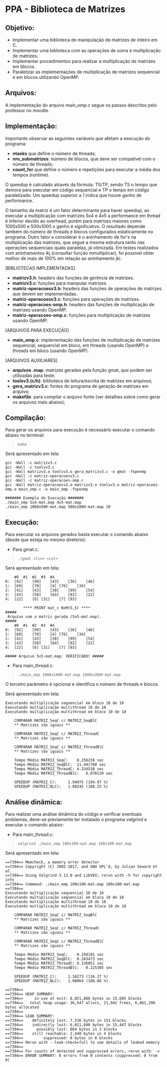 # PPA - Biblioteca de Matrizes

## Objetivo:
- Implementar uma biblioteca de manipulação de matrizes de inteiro em C.
- Implementar uma biblioteca com as operações de soma e multiplicação de matrizes.
- Implementar procedimentos para realizar a multiplicação de matrizes em blocos.
- Paralelizar as implementações de multiplicação de matrizes sequencial e em blocos utilizando OpenMP.

## Arquivos:

A implementação do arquivo main_omp.c segue os passos descritos pelo professor no moodle.

## Implementação:

Importante observar as seguintes variáveis que afetam a execução do programa:
- **ntasks** que define o número de threads;
- **nro_submatrizes**: número de blocos, que deve ser compatível com o número de threads;
- **count_for** que define o número e repetições para executar a média dos tempos (runtime).

O speedup é calculado através da fórmula: TS/TP, sendo TS o tempo que demora para executar em código sequencial e TP o tempo em código paralelizado. Um speedup superior a 1 indica que houve ganho de performance.

O tamanho da matriz é um fator determinante para haver speedup, ao executar a multiplicação com matrizes 5x4 e 4x5 a performance em thread é inferior devido ao overhead, porém para matrizes maiores como 1000x500 e 500x1000 o ganho é significativo. O resultado depende também do número de threads e blocos configurados estaticamente no programa. Outro fator a considerar é o aninhamento de for's na multiplicação das matrizes, que segue a mesma estrutura tanto nas operações sequenciais quato paralelas, já otimizada. Em testes realizados com aninhamentos ikj (consultar função mmultiplicar), foi possível obter melhor de mais de 100% em relação ao aninhamento jki.

[BIBLIOTECAS IMPLEMENTADAS]
- **matrizv3.h**: headers das funções de gerência de matrizes.
- **matrizv3.c**: funções para manipular matrizes.
- **matriz-operacoesv3.h**: headers das funções de operações de matrizes que devem ser implementadas.
- **matriz-operacoesv3.c**: funções para operações de matrizes.
- **matriz-operacoes-omp.h**: headers das funções de multiplicação de matrizes usando OpenMP.
- **matriz-operacoes-omp.c**: funções para multiplicação de matrizes usando OpenMP.

[ARQUIVOS PARA EXECUÇÃO]
- **main_omp.c**: implementação das funções de multiplicação de matrizes sequencial, sequencial em bloco, em threads (usando OpenMP) e threads em bloco (usando OpenMP).

[ARQUIVOS AUXILIARES]
- **arquivos .map**: matrizes geradas pela função gmat, que podem ser utilizadas para teste.
- **toolsv3.(c/h)**: biblioteca de leitura/escrita de matrizes em arquivos;
- **gera_matrizv3.c**: fontes do programa de geração de matrizes em arquivo;
- **makefile**: para compilar o arquivo fonte (ver detalhes sobre como gerar os arquivos mais abaixo);

## Compilação:

Para gerar os arquivos para execução é necessário executar o comando abaixo no terminal:

> `make`

Será apresentado em tela:
```
gcc -Wall -c matrizv3.c
gcc -Wall -c toolsv3.c
gcc -Wall matrizv3.o toolsv3.o gera_matrizv3.c -o gmat -fopenmp
gcc -Wall -c matriz-operacoesv3.c
gcc -Wall -c matriz-operacoes-omp.c
gcc -Wall matriz-operacoesv3.o matrizv3.o toolsv3.o matriz-operacoes-omp.o main_omp.c -o main_omp -fopenmp

####### Exemplo de Execução #######
./main_omp 5x4-mat.map 4x5-mat.map
./main_omp 1000x500-mat.map 500x1000-mat.map 10
```

## Execução:

Para executar os arquivos gerados basta executar o comando abaixo (desde que esteja no mesmo diretório):

- Para gmat.c:
> `./gmat <lin> <col>`

Será apresentado em tela:
```
	#0	#1	#2	#3	#4	
0:	[92]	[99]	[43]	[36]	[46]	
1:	[69]	[70]	[4]	[76]	[34]	
2:	[41]	[43]	[30]	[99]	[54]	
3:	[43]	[50]	[64]	[92]	[22]	
4:	[22]	[6]	[31]	[7]	[93]	

		**** PRINT mat_c NxM(5,5) **** 
#####
 Arquivo com a matriz gerada (5x5-mat.map).
#####
	#0	#1	#2	#3	#4	
0:	[92]	[99]	[43]	[36]	[46]	
1:	[69]	[70]	[4]	[76]	[34]	
2:	[41]	[43]	[30]	[99]	[54]	
3:	[43]	[50]	[64]	[92]	[22]	
4:	[22]	[6]	[31]	[7]	[93]	

##### Arquivo 5x5-mat.map: VERIFICADO! #####
```

- Para main_thread.c:
> `./main_omp 1000x1000-mat.map 1000x1000-mat.map`

O terceiro parâmetro é opcional e identifica o número de threads e blocos.

Será apresentado em tela:
```Executando multiplicação sequencial 10 de 10
Executando multiplicação sequencial em bloco 10 de 10
Executando multiplicação multithread 10 de 10
Executando multiplicação multithread em bloco 10 de 10

	COMPARAR MATRIZ_SeqC c/ MATRIZ_SeqBlC
	** Matrizes são iguais **

	COMPARAR MATRIZ_SeqC c/ MATRIZ_ThreadC
	** Matrizes são iguais **

	COMPARAR MATRIZ_SeqC c/ MATRIZ_ThreadBlC
	** Matrizes são iguais **

	Tempo Médio MATRIZ_SeqC:	8.256238 sec 
	Tempo Médio MATRIZ_SeqBlC:	11.441760 sec
	Tempo Médio MATRIZ_ThreadC:	4.234516 sec 
	Tempo Médio MATRIZ_ThreadBlC:	6.078120 sec 

	SPEEDUP (MATRIZ_C): 	1.94975 (194.97 %)
	SPEEDUP (MATRIZ_BLC): 	1.88245 (188.25 %)
```

## Análise dinâmica:

Para realizar uma análise dinâmica do código e verificar eventuais problemas, deve-se previamente ter instalado o programa *valgrind* e executar o comando abaixo:

- Para main_thread.c:
> `valgrind ./main_omp 100x100-mat.map 100x100-mat.map `

Será apresentado em tela:
```
==7394== Memcheck, a memory error detector
==7394== Copyright (C) 2002-2017, and GNU GPL'd, by Julian Seward et al.
==7394== Using Valgrind-3.13.0 and LibVEX; rerun with -h for copyright info
==7394== Command: ./main_omp 100x100-mat.map 100x100-mat.map
==7394== 
Executando multiplicação sequencial 10 de 10
Executando multiplicação sequencial em bloco 10 de 10
Executando multiplicação multithread 10 de 10
Executando multiplicação multithread em bloco 10 de 10

	COMPARAR MATRIZ_SeqC c/ MATRIZ_SeqBlC
	** Matrizes são iguais **

	COMPARAR MATRIZ_SeqC c/ MATRIZ_ThreadC
	** Matrizes são iguais **

	COMPARAR MATRIZ_SeqC c/ MATRIZ_ThreadBlC
	** Matrizes são iguais **

	Tempo Médio MATRIZ_SeqC:	0.158191 sec 
	Tempo Médio MATRIZ_SeqBlC:	0.243473 sec
	Tempo Médio MATRIZ_ThreadC:	0.136051 sec 
	Tempo Médio MATRIZ_ThreadBlC:	0.225305 sec 

	SPEEDUP (MATRIZ_C): 	1.16273 (116.27 %)
	SPEEDUP (MATRIZ_BLC): 	1.08064 (108.06 %)

==7394== 
==7394== HEAP SUMMARY:
==7394==     in use at exit: 6,021,888 bytes in 15,605 blocks
==7394==   total heap usage: 36,647 allocs, 21,042 frees, 6,861,290 bytes allocated
==7394== 
==7394== LEAK SUMMARY:
==7394==    definitely lost: 7,536 bytes in 151 blocks
==7394==    indirectly lost: 6,011,040 bytes in 15,447 blocks
==7394==      possibly lost: 864 bytes in 3 blocks
==7394==    still reachable: 2,448 bytes in 4 blocks
==7394==         suppressed: 0 bytes in 0 blocks
==7394== Rerun with --leak-check=full to see details of leaked memory
==7394== 
==7394== For counts of detected and suppressed errors, rerun with: -v
==7394== ERROR SUMMARY: 0 errors from 0 contexts (suppressed: 0 from 0)
```